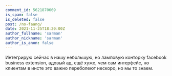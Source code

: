 ```yaml
---
comment_id: 5621870669
is_spam: false
is_deleted: false
post: /no-faang/
date: 2021-11-25T18:20:00Z
author_fullname: 'sarman'
author_nickname: 'sarman'
author_is_anon: false
---
```


<p>Интегрирую сейчас в нашу небольшую, но ламповую конторку facebook business extension, адовый ад, ещё хуже, чем сам интерфейс, но клиентам в инсте это важно переболеют нескоро, но мы то знаем.</p>
